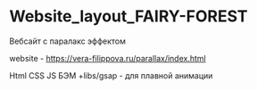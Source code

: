 # Website_layout_FAIRY-FOREST

Вебсайт с паралакс эффектом

website - https://vera-filippova.ru/parallax/index.html

Html
CSS
JS
БЭМ
+libs/gsap - для плавной анимации
